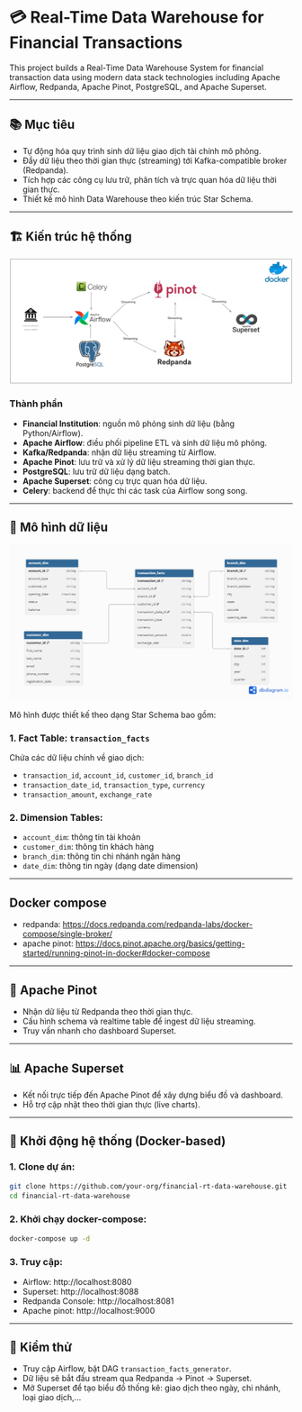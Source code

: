 
# 💳 Real-Time Data Warehouse for Financial Transactions

This project builds a Real-Time Data Warehouse System for financial transaction data using modern data stack technologies including Apache Airflow, Redpanda, Apache Pinot, PostgreSQL, and Apache Superset.

---

## 📚 Mục tiêu

- Tự động hóa quy trình sinh dữ liệu giao dịch tài chính mô phỏng.
- Đẩy dữ liệu theo thời gian thực (streaming) tới Kafka-compatible broker (Redpanda).
- Tích hợp các công cụ lưu trữ, phân tích và trực quan hóa dữ liệu thời gian thực.
- Thiết kế mô hình Data Warehouse theo kiến trúc Star Schema.

---

## 🏗️ Kiến trúc hệ thống
![](images/achitecture.png)

### Thành phần

- **Financial Institution**: nguồn mô phỏng sinh dữ liệu (bằng Python/Airflow).
- **Apache Airflow**: điều phối pipeline ETL và sinh dữ liệu mô phỏng.
- **Kafka/Redpanda**: nhận dữ liệu streaming từ Airflow.
- **Apache Pinot**: lưu trữ và xử lý dữ liệu streaming thời gian thực.
- **PostgreSQL**: lưu trữ dữ liệu dạng batch.
- **Apache Superset**: công cụ trực quan hóa dữ liệu.
- **Celery**: backend để thực thi các task của Airflow song song.

---

## 🧱 Mô hình dữ liệu
![](images/db_schema.png)

Mô hình được thiết kế theo dạng Star Schema bao gồm:

### 1. Fact Table: `transaction_facts`
Chứa các dữ liệu chính về giao dịch:
- `transaction_id`, `account_id`, `customer_id`, `branch_id`
- `transaction_date_id`, `transaction_type`, `currency`
- `transaction_amount`, `exchange_rate`

### 2. Dimension Tables:
- `account_dim`: thông tin tài khoản
- `customer_dim`: thông tin khách hàng
- `branch_dim`: thông tin chi nhánh ngân hàng
- `date_dim`: thông tin ngày (dạng date dimension)

---

## Docker compose
- redpanda: https://docs.redpanda.com/redpanda-labs/docker-compose/single-broker/
- apache pinot: https://docs.pinot.apache.org/basics/getting-started/running-pinot-in-docker#docker-compose
---

## 🍷 Apache Pinot

- Nhận dữ liệu từ Redpanda theo thời gian thực.
- Cấu hình schema và realtime table để ingest dữ liệu streaming.
- Truy vấn nhanh cho dashboard Superset.

---

## 📊 Apache Superset

- Kết nối trực tiếp đến Apache Pinot để xây dựng biểu đồ và dashboard.
- Hỗ trợ cập nhật theo thời gian thực (live charts).

---

## 🚀 Khởi động hệ thống (Docker-based)

### 1. Clone dự án:
```bash
git clone https://github.com/your-org/financial-rt-data-warehouse.git
cd financial-rt-data-warehouse
```

### 2. Khởi chạy docker-compose:
```bash
docker-compose up -d
```

### 3. Truy cập:
- Airflow: http://localhost:8080
- Superset: http://localhost:8088
- Redpanda Console: http://localhost:8081
- Apache pinot: http://localhost:9000

---

## 🧪 Kiểm thử

- Truy cập Airflow, bật DAG `transaction_facts_generator`.
- Dữ liệu sẽ bắt đầu stream qua Redpanda → Pinot → Superset.
- Mở Superset để tạo biểu đồ thống kê: giao dịch theo ngày, chi nhánh, loại giao dịch,...

